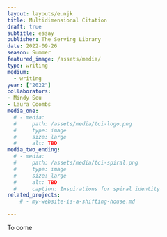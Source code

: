 ```yaml
---
layout: layouts/e.njk
title: Multidimensional Citation
draft: true
subtitle: essay
publisher: The Serving Library
date: 2022-09-26
season: Summer
featured_image: /assets/media/
type: writing
medium:
  - writing
year: ["2022"]
collaborators:
- Mindy Seu
- Laura Coombs
media_one:
  # - media:
  #     path: /assets/media/tci-logo.png
  #     type: image
  #     size: large
  #     alt: TBD
media_two_ending:
  # - media:
  #     path: /assets/media/tci-spiral.png
  #     type: image
  #     size: large
  #     alt: TBD
  #     caption: Inspirations for spiral identity
related_projects:
    # - my-website-is-a-shifting-house.md

---
```


To come